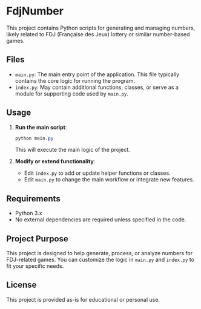 # FdjNumber

This project contains Python scripts for generating and managing numbers, likely related to FDJ (Française des Jeux) lottery or similar number-based games.

## Files

- `main.py`: The main entry point of the application. This file typically contains the core logic for running the program.
- `index.py`: May contain additional functions, classes, or serve as a module for supporting code used by `main.py`.

## Usage

1. **Run the main script**:

   ```powershell
   python main.py
   ```

   This will execute the main logic of the project.

2. **Modify or extend functionality**:
   - Edit `index.py` to add or update helper functions or classes.
   - Edit `main.py` to change the main workflow or integrate new features.

## Requirements

- Python 3.x
- No external dependencies are required unless specified in the code.

## Project Purpose

This project is designed to help generate, process, or analyze numbers for FDJ-related games. You can customize the logic in `main.py` and `index.py` to fit your specific needs.

## License

This project is provided as-is for educational or personal use.

